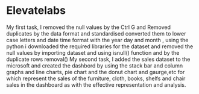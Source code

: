 # Elevatelabs
My first task, I removed the null values by the Ctrl G and Removed duplicates by the data format and standardised converted them to lower case letters and date time format with the year day and month , using the python i downloaded the required libraries for the dataset and removed the null values by importing dataset and using isnull() function and by the duplicate rows removal()
My second task, I added the sales dataset to the microsoft and created the dashbord by using the stack bar and column graphs and line charts, pie chart and the donut chart and gaurge,etc for which represent the sales of the furniture, cloth, books, shelfs and chair sales in the dashboard as with the effective representation and analysis.
